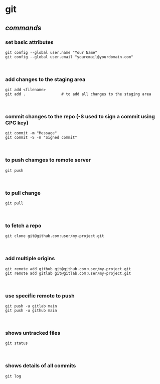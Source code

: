 # git
## **_commands_**
### set basic attributes
```
git config --global user.name "Your Name"
git config --global user.email "youremail@yourdomain.com"
```

<br>

### add changes to the staging area
```
git add <filename>
git add .                # to add all changes to the staging area
```

<br>

### commit changes to the repo (-S used to sign a commit using GPG key)
```
git commit -m "Message"
git commit -S -m "Signed commit"   
```

<br>

### to push chamges to remote server
```
git push
```

<br>

### to pull change
```
git pull
```

<br>

### to fetch a repo
```
git clone git@github.com:user/my-project.git
```

<br>

### add multiple origins
```
git remote add github git@github.com:user/my-project.git
git remote add gitlab git@gitlab.com:user/my-project.git
```

<br>

### use specific remote to push
```
git push -u gitlab main
git push -u github main
```

<br>

### shows untracked files
```
git status
```

<br>

### shows details of all commits
```
git log
```

<br>
